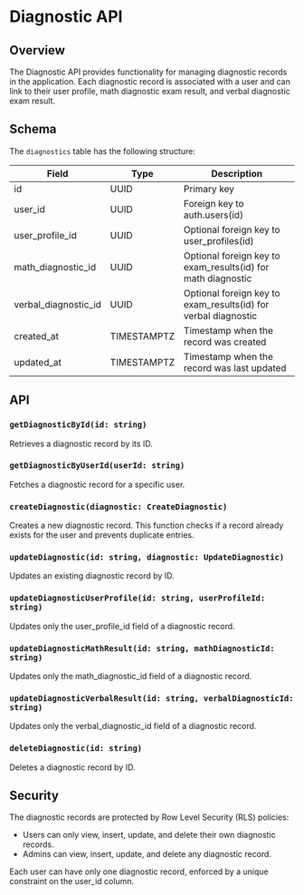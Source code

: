 # Diagnostic API

## Overview

The Diagnostic API provides functionality for managing diagnostic records in the application. Each diagnostic record is associated with a user and can link to their user profile, math diagnostic exam result, and verbal diagnostic exam result.

## Schema

The `diagnostics` table has the following structure:

| Field                | Type        | Description                                                    |
| -------------------- | ----------- | -------------------------------------------------------------- |
| id                   | UUID        | Primary key                                                    |
| user_id              | UUID        | Foreign key to auth.users(id)                                  |
| user_profile_id      | UUID        | Optional foreign key to user_profiles(id)                      |
| math_diagnostic_id   | UUID        | Optional foreign key to exam_results(id) for math diagnostic   |
| verbal_diagnostic_id | UUID        | Optional foreign key to exam_results(id) for verbal diagnostic |
| created_at           | TIMESTAMPTZ | Timestamp when the record was created                          |
| updated_at           | TIMESTAMPTZ | Timestamp when the record was last updated                     |

## API

### `getDiagnosticById(id: string)`

Retrieves a diagnostic record by its ID.

### `getDiagnosticByUserId(userId: string)`

Fetches a diagnostic record for a specific user.

### `createDiagnostic(diagnostic: CreateDiagnostic)`

Creates a new diagnostic record. This function checks if a record already exists for the user and prevents duplicate entries.

### `updateDiagnostic(id: string, diagnostic: UpdateDiagnostic)`

Updates an existing diagnostic record by ID.

### `updateDiagnosticUserProfile(id: string, userProfileId: string)`

Updates only the user_profile_id field of a diagnostic record.

### `updateDiagnosticMathResult(id: string, mathDiagnosticId: string)`

Updates only the math_diagnostic_id field of a diagnostic record.

### `updateDiagnosticVerbalResult(id: string, verbalDiagnosticId: string)`

Updates only the verbal_diagnostic_id field of a diagnostic record.

### `deleteDiagnostic(id: string)`

Deletes a diagnostic record by ID.

## Security

The diagnostic records are protected by Row Level Security (RLS) policies:

- Users can only view, insert, update, and delete their own diagnostic records.
- Admins can view, insert, update, and delete any diagnostic record.

Each user can have only one diagnostic record, enforced by a unique constraint on the user_id column.
